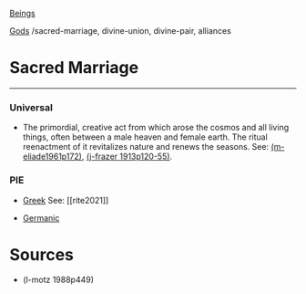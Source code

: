 [Beings](beings.md)

[Gods](gods.md)
/sacred-marriage,  divine-union, divine-pair, alliances

# Sacred Marriage

---

### Universal

- The primordial, creative act from which arose the cosmos and all living things, often between a male heaven and female earth. The ritual reenactment of it revitalizes nature and renews the seasons. See: [(m-eliade1961p172)]((m-eliade1961).md), [(j-frazer 1913p120-55)]((j-frazer1913).md). 

### PIE

- [Greek](sacred-marriage-greek.md) See: [[rite2021]]

- [Germanic](sacred-marriage-germanic.md)


 
# Sources

- (l-motz 1988p449)
